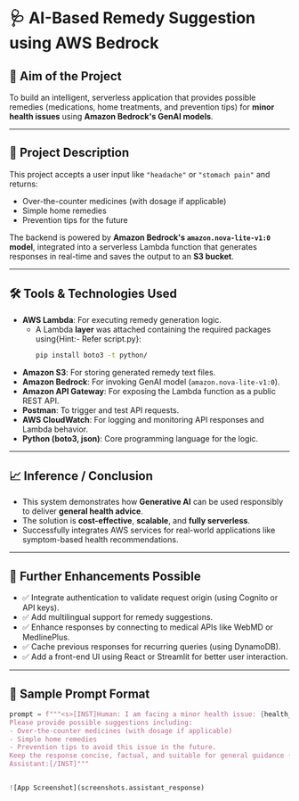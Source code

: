 # 🩺 AI-Based Remedy Suggestion using AWS Bedrock

## 📌 Aim of the Project

To build an intelligent, serverless application that provides possible remedies (medications, home treatments, and prevention tips) for **minor health issues** using **Amazon Bedrock's GenAI models**.

---

## 📝 Project Description

This project accepts a user input like `"headache"` or `"stomach pain"` and returns:

- Over-the-counter medicines (with dosage if applicable)
- Simple home remedies
- Prevention tips for the future

The backend is powered by **Amazon Bedrock's `amazon.nova-lite-v1:0` model**, integrated into a serverless Lambda function that generates responses in real-time and saves the output to an **S3 bucket**.

---

## 🛠️ Tools & Technologies Used

- **AWS Lambda**: For executing remedy generation logic.  
  - A Lambda **layer** was attached containing the required packages using{Hint:- Refer script.py}:
    ```bash
    pip install boto3 -t python/
    ```
- **Amazon S3**: For storing generated remedy text files.
- **Amazon Bedrock**: For invoking GenAI model (`amazon.nova-lite-v1:0`).
- **Amazon API Gateway**: For exposing the Lambda function as a public REST API.
- **Postman**: To trigger and test API requests.
- **AWS CloudWatch**: For logging and monitoring API responses and Lambda behavior.
- **Python (boto3, json)**: Core programming language for the logic.

---

## 📈 Inference / Conclusion

- This system demonstrates how **Generative AI** can be used responsibly to deliver **general health advice**.
- The solution is **cost-effective**, **scalable**, and **fully serverless**.
- Successfully integrates AWS services for real-world applications like symptom-based health recommendations.

---

## 🚀 Further Enhancements Possible

- ✅ Integrate authentication to validate request origin (using Cognito or API keys).
- ✅ Add multilingual support for remedy suggestions.
- ✅ Enhance responses by connecting to medical APIs like WebMD or MedlinePlus.
- ✅ Cache previous responses for recurring queries (using DynamoDB).
- ✅ Add a front-end UI using React or Streamlit for better user interaction.

---

## 📂 Sample Prompt Format

```python
prompt = f"""<s>[INST]Human: I am facing a minor health issue: {health_problem}. 
Please provide possible suggestions including:
- Over-the-counter medicines (with dosage if applicable)
- Simple home remedies
- Prevention tips to avoid this issue in the future.
Keep the response concise, factual, and suitable for general guidance (not a substitute for professional medical advice).
Assistant:[/INST]"""


![App Screenshot](screenshots.assistant_response)
